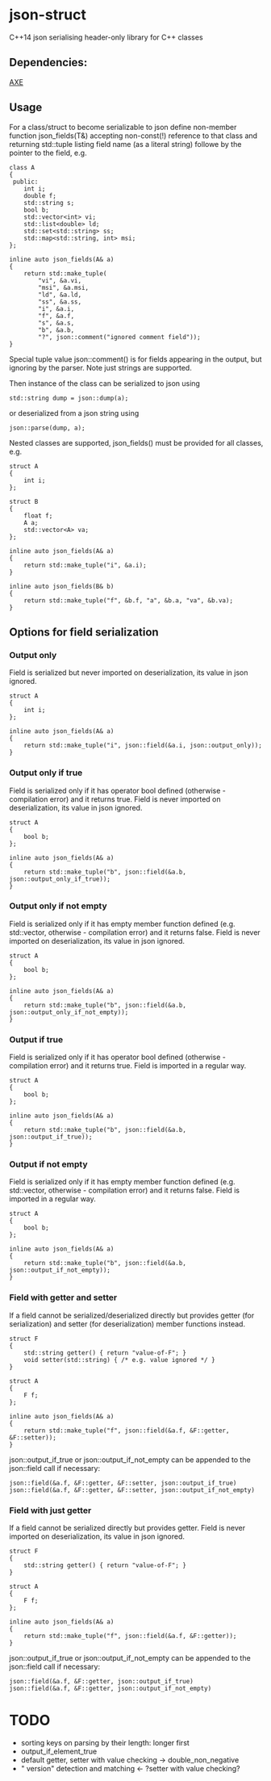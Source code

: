 # json-struct
C++14 json serialising header-only library for C++ classes

## Dependencies:

[AXE](https://github.com/skepner/axe)

## Usage

For a class/struct to become serializable to json define non-member
function json_fields(T&) accepting non-const(!) reference to that
class and returning std::tuple listing field name (as a literal
string) followe by the pointer to the field, e.g.

    class A
    {
     public:
        int i;
        double f;
        std::string s;
        bool b;
        std::vector<int> vi;
        std::list<double> ld;
        std::set<std::string> ss;
        std::map<std::string, int> msi;
    };

    inline auto json_fields(A& a)
    {
        return std::make_tuple(
            "vi", &a.vi,
            "msi", &a.msi,
            "ld", &a.ld,
            "ss", &a.ss,
            "i", &a.i,
            "f", &a.f,
            "s", &a.s,
            "b", &a.b,
            "?", json::comment("ignored comment field"));
    }

Special tuple value json::comment(<literal string>) is for fields
appearing in the output, but ignoring by the parser. Note just strings
are supported.

Then instance of the class can be serialized to json using

    std::string dump = json::dump(a);

or deserialized from a json string using

    json::parse(dump, a);

Nested classes are supported, json_fields() must be provided for all
classes, e.g.

    struct A
    {
        int i;
    };

    struct B
    {
        float f;
        A a;
        std::vector<A> va;
    };

    inline auto json_fields(A& a)
    {
        return std::make_tuple("i", &a.i);
    }

    inline auto json_fields(B& b)
    {
        return std::make_tuple("f", &b.f, "a", &b.a, "va", &b.va);
    }

## Options for field serialization

### Output only

Field is serialized but never imported on deserialization, its value in json ignored.

    struct A
    {
        int i;
    };

    inline auto json_fields(A& a)
    {
        return std::make_tuple("i", json::field(&a.i, json::output_only));
    }

### Output only if true

Field is serialized only if it has operator bool defined (otherwise -
compilation error) and it returns true. Field is never imported on
deserialization, its value in json ignored.

    struct A
    {
        bool b;
    };

    inline auto json_fields(A& a)
    {
        return std::make_tuple("b", json::field(&a.b, json::output_only_if_true));
    }


### Output only if not empty

Field is serialized only if it has empty member function defined
(e.g. std::vector, otherwise - compilation error) and it returns
false. Field is never imported on deserialization, its value in json
ignored.

    struct A
    {
        bool b;
    };

    inline auto json_fields(A& a)
    {
        return std::make_tuple("b", json::field(&a.b, json::output_only_if_not_empty));
    }


### Output if true

Field is serialized only if it has operator bool defined (otherwise -
compilation error) and it returns true. Field is imported in a regular way.

    struct A
    {
        bool b;
    };

    inline auto json_fields(A& a)
    {
        return std::make_tuple("b", json::field(&a.b, json::output_if_true));
    }


### Output if not empty

Field is serialized only if it has empty member function defined
(e.g. std::vector, otherwise - compilation error) and it returns
false. Field is imported in a regular way.

    struct A
    {
        bool b;
    };

    inline auto json_fields(A& a)
    {
        return std::make_tuple("b", json::field(&a.b, json::output_if_not_empty));
    }


### Field with getter and setter

If a field cannot be serialized/deserialized directly but provides
getter (for serialization) and setter (for deserialization) member
functions instead.

    struct F
    {
        std::string getter() { return "value-of-F"; }
        void setter(std::string) { /* e.g. value ignored */ }
    }

    struct A
    {
        F f;
    };

    inline auto json_fields(A& a)
    {
        return std::make_tuple("f", json::field(&a.f, &F::getter, &F::setter));
    }

json::output_if_true or json::output_if_not_empty can be appended to
the json::field call if necessary:

    json::field(&a.f, &F::getter, &F::setter, json::output_if_true)
    json::field(&a.f, &F::getter, &F::setter, json::output_if_not_empty)

### Field with just getter

If a field cannot be serialized directly but provides getter. Field is
never imported on deserialization, its value in json ignored.

    struct F
    {
        std::string getter() { return "value-of-F"; }
    }

    struct A
    {
        F f;
    };

    inline auto json_fields(A& a)
    {
        return std::make_tuple("f", json::field(&a.f, &F::getter));
    }

json::output_if_true or json::output_if_not_empty can be appended to
the json::field call if necessary:

    json::field(&a.f, &F::getter, json::output_if_true)
    json::field(&a.f, &F::getter, json::output_if_not_empty)

# TODO

- sorting keys on parsing by their length: longer first
- output_if_element_true
- default getter, setter with value checking -> double_non_negative
- "  version" detection and matching <- ?setter with value checking?
